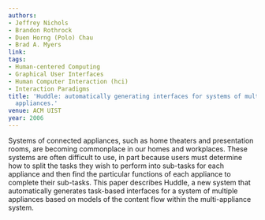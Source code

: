 ```yaml
---
authors:
- Jeffrey Nichols
- Brandon Rothrock
- Duen Horng (Polo) Chau
- Brad A. Myers
link:
tags:
- Human-centered Computing
- Graphical User Interfaces
- Human Computer Interaction (hci)
- Interaction Paradigms
title: 'Huddle: automatically generating interfaces for systems of multiple connected
  appliances.'
venue: ACM UIST
year: 2006
---
```

Systems of connected appliances, such as home theaters and presentation rooms, are becoming commonplace in our homes and workplaces. These systems are often difficult to use, in part because users must determine how to split the tasks they wish to perform into sub-tasks for each appliance and then find the particular functions of each appliance to complete their sub-tasks. This paper describes Huddle, a new system that automatically generates task-based interfaces for a system of multiple appliances based on models of the content flow within the multi-appliance system.